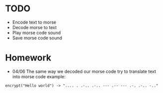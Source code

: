 # TODO
* Encode text to morse
* Decode morse to text
* Play morse code sound
* Save morse code sound
# Homework
* 04/06 The same way we decoded our morse code try to translate text into morse code
example:
```
encrypt("Hello world") -> ".... . .-.. .-.. --- .-- --- .-. .-.. -.."
```